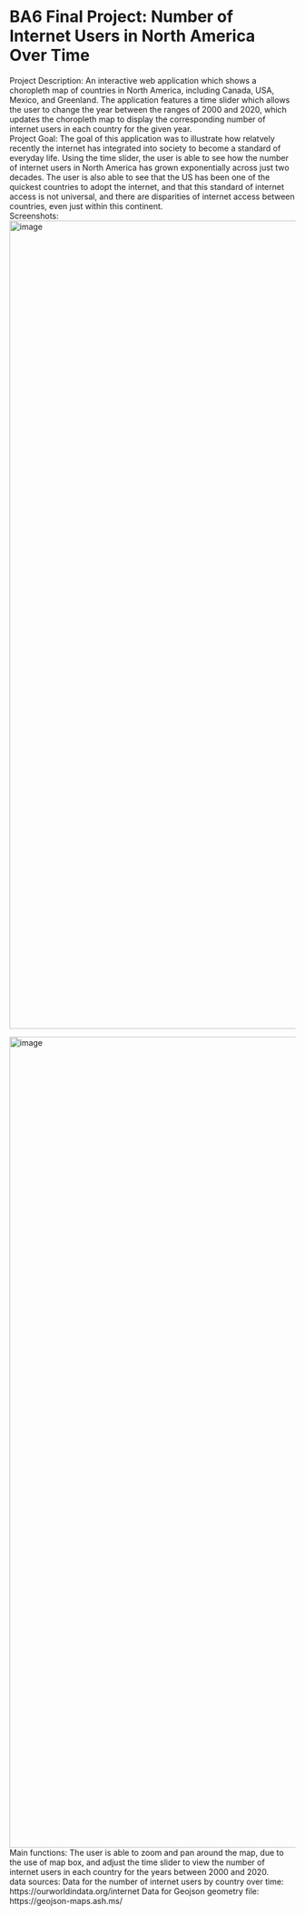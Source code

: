# BA6 Final Project: Number of Internet Users in North America Over Time

Project Description:
An interactive web application which shows a choropleth map of countries in North America, including Canada, USA, Mexico, and Greenland. The application features a time slider which allows the user to change the year between the ranges of 2000 and 2020, which updates the choropleth map to display the corresponding number of internet users in each country for the given year.
<br>
Project Goal: The goal of this application was to illustrate how relatvely recently the internet has integrated into society to become a standard of everyday life. Using the time slider, the user is able to see how the number of internet users in North America has grown exponentially across just two decades. The user is also able to see that the US has been one of the quickest countries to adopt the internet, and that this standard of internet access is not universal, and there are disparities of internet access between countries, even just within this continent.
<br>
Screenshots:
<img width="1422" alt="image" src="https://user-images.githubusercontent.com/115133002/206929481-3d971b58-c4a0-47f5-85e2-455717d48343.png">

<img width="1427" alt="image" src="https://user-images.githubusercontent.com/115133002/206929506-7835febf-7894-4abc-bfcc-8a81e715e8ee.png">
<br>
Main functions:
The user is able to zoom and pan around the map, due to the use of map box, and adjust the time slider to view the number of internet users in each country for the years between 2000 and 2020.
<br>
data sources:
Data for the number of internet users by country over time: https://ourworldindata.org/internet
Data for Geojson geometry file: https://geojson-maps.ash.ms/


